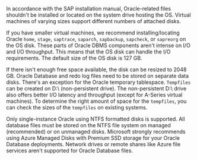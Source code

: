 In accordance with the SAP installation manual, Oracle-related files shouldn't be installed or located on the system drive hosting the OS. Virtual machines of varying sizes support different numbers of attached disks.

If you have smaller virtual machines, we recommend installing/locating Oracle `home`, `stage`, `saptrace`, `saparch`, `sapbackup`, `sapcheck`, or `sapreorg` on the OS disk. These parts of Oracle DBMS components aren't intense on I/O and I/O throughput. This means that the OS disk can handle the I/O requirements. The default size of the OS disk is 127 GB.

If there isn't enough free space available, the disk can be resized to 2048 GB. Oracle Database and redo log files need to be stored on separate data disks. There's an exception for the Oracle temporary tablespace. `Tempfiles` can be created on D:\\ (non-persistent drive). The non-persistent D:\\ drive also offers better I/O latency and throughput (except for A-Series virtual machines). To determine the right amount of space for the `tempfiles`, you can check the sizes of the `tempfiles` on existing systems.

Only single-instance Oracle using NTFS formatted disks is supported. All database files must be stored on the NTFS file system on managed (recommended) or on unmanaged disks. Microsoft strongly recommends using Azure Managed Disks with Premium SSD storage for your Oracle Database deployments. Network drives or remote shares like Azure file services aren't supported for Oracle Database files.
